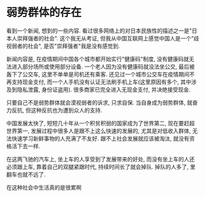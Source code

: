 # 弱势群体的存在

看到一个新闻, 想到的一些内容. 看过很多网络上的对日本民族性的描述之一是"日本人崇拜强者的社会". 这个我无从考证, 但我从中国互联网上感觉中国人是一个"歧视弱者的社会", 是否"崇拜强者"我是没有感觉到.

新闻内容是, 在疫情期间中国各个城市都开始实行"健康码"制度, 没有健康码就无法进入部分场所或使用部分设备. 一个老人因为没有健康码就没法坐公交, 最后被轰下了公交车, 这里不单单是司机还有乘客. 还见过一个城市公交车在疫情期间不再支持现金支付, 而一个人手机没有认证无法刷手机上车(这里原因有多个, 其中涉及到隐私泄露, 身份证盗用). 很多商家已完全进入无现金支付, 并决绝接受现金.

只要自己不是弱势群体就会漠视弱者的诉求, 只求自保. 当自身成为弱势群体, 就奋力反抗, 但这种反抗也为遭到众人的支持.

中国发展太快了, 短短几十年从一个积贫积弱的国家成为了世界第二, 现在要赶超世界第一, 发展过程中很多人是跟不上这么快速的发展的, 尤其是对低收入群体, 无法快速学习新鲜事物的人充满了不友好. 跟不上社会发展就应该被淘汰, 就没有资格活下去一样.

在这两飞驰的汽车上, 坐上车的人享受到了发展带来的好处, 而没有坐上车的人还必须跟上车, 靠着自己的双腿紧跟时代, 持续时间长了就会掉队. 掉队的人多了, 里翻车也就不远了.

在这种社会中生活真的是很累啊

